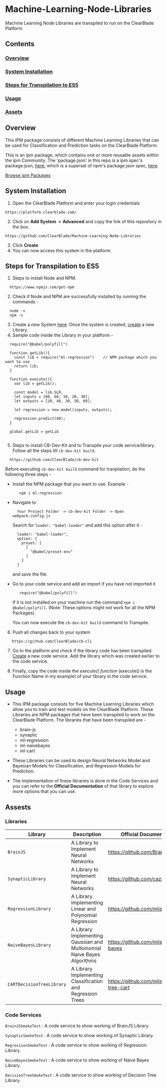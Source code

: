 # Machine-Learning-Node-Libraries
Machine Learning Node Libraries are transpiled to run on the ClearBlade Platform

## Contents

### [Overview](#overview-1)
### [System Installation](#system-installation)
### [Steps for Transpilation to ES5](#steps-for-transpilation-to-es5-1)
### [Usage](#usage-1)
### [Assets](#assets-1)

## Overview

This IPM package consists of different Machine Learning Libraries that can be used for Classification and Prediction tasks on the ClearBlade Platform.

This is an ipm package, which contains one or more reusable assets within the ipm Community. The 'package.json' in this repo is a ipm spec's package.json, [here](https://docs.clearblade.com/v/3/6-ipm/spec), which is a superset of npm's package.json spec, [here](https://docs.npmjs.com/files/package.json).

[Browse ipm Packages](https://ipm.clearblade.com)

## System Installation

1. Open the ClearBlade Platform and enter your login credentials
```
https://platform.clearblade.com/
```
2. Click on **Add System** -> **Advanced** and copy the link of this repository in the box.
```
https://github.com/ClearBlade/Machine-Learning-Node-Libraries
```
3. Click **Create**
4. You can now access this system in the platform.

## Steps for Transpilation to ES5

1. Steps to install Node and NPM.
```
  https://www.npmjs.com/get-npm
```

2. Check if Node and NPM are successfully installed by running the commands - 
```
  node -v
  npm -v
```

3. Create a new System [here](https://platform.clearblade.com). Once the system is created, [create](https://docs.clearblade.com/v/4/code/tutorial/) a new Library. 
4. Sample code inside the Library in your platform - 

```
  require("@babel/polyfill")
  
  function getLib(){
    const lib = require("ml-regression")    // NPM package which you want to use
    return lib;
  }
  
  function execute(){
    var lib = getLib();
    
    const model = lib.SLR;
    let inputs = [80, 60, 10, 20, 30];
    let outputs = [20, 40, 30, 50, 60];
    
    let regression = new model(inputs, outputs);
    
    regression.predict(40);
  }
  
  global.getLib = getLib
  
```

5. Steps to install CB-Dev-Kit and to Transpile your code service/library. Follow all the steps till ``` cb-dev-kit build ```.
```
  https://github.com/ClearBlade/cb-dev-kit
```
Before executing ``` cb-dev-kit build ``` command for tranpilation, do the following three steps -

   - Install the NPM package that you want to use. Example - 
     ```
        npm i ml-regression
     ```
   - Navigate to
      ```
        Your Project Folder -> cb-dev-kit Folder -> Open webpack.config.js  
      ```
      Search for ``` loader: "babel-loader" ``` and add this option after it - 

      ``` 
        loader: "babel-loader",
        option: {
          preset: [
            [
              "@babel/preset-env"
            ]
          ]
        }
      ```
      and save the file.
      
   - Go to your code service and add an import if you have not imported it
     ```
        require("@babel/polyfill")
     ```
     If it is not installed on your machine run the command ``` npm i @babel/polyfill ```.
     (Note: These options might not work for all the NPM Packages).
     
     You can now execute the ``` cb-dev-kit build ``` command to Transpile.

6. Push all changes back to your system 
```
   https://github.com/ClearBlade/cb-cli
```
7. Go to the platform and check if the library code has been transpiled. [Create](https://docs.clearblade.com/v/4/code/tutorial/) a new code service. Add the library which was created earlier to the code service. 

8. Finally, copy the code inside the *execute() function* (execute() is the Function Name in my example) of your library in the code service. 

## Usage

- This IPM package consists for five Machine Learning Libraries which allow you to train and test models on the ClearBlade Platform. These Libraries are NPM packages that have been transpiled to work on the ClearBlade Platform. The libraries that have been transpiled are - 
  - brain-js
  - synaptic
  - ml-regression
  - ml-naivebayes
  - ml-cart

- These Libraries can be used to design Neural Networks Model and Bayesian Models for Classification, and Regression Models for Prediction. 

- The implementation of these libraries is done in the Code Services and you can refer to the **Official Documentation** of that library to explore more options that you can use.  

## Assests

### Libraries 

| Library  | Description  | Official Documentation |   
|---|---|---|
| ``` BrainJS ```  | A Library to Implement Neural Networks | https://github.com/BrainJS/brain.js  |   
| ``` SynapticLibrary ``` | A Library to Implement Neural Networks  | https://github.com/cazala/synaptic  | 
| ``` RegressionLibrary ```  | A Library Implementing Linear and Polynomial Regression  | https://github.com/mljs/regression  | 
| ``` NaiveBayesLibrary ```  | A Library Implementing Gaussian and Multoinomial Naive Bayes Algorithms  | https://github.com/mljs/naive-bayes  |
| ``` CARTDecisionTreeLibrary ```  | A Library Implementing Classification and Regression Trees  | https://github.com/mljs/decision-tree-cart |

### Code Services

``` BrainJSSmokeTest ``` : A code service to show working of BrainJS Library.

``` SynapticSmokeTest ``` : A code service to show working of Synaptic Library.

``` RegressionSmokeTest ``` : A code service to show working of Regression Library.

``` NaiveBayesSmokeTest ``` : A code service to show working of Naive Bayes Library.

``` DecisionTreeSmokeTest ``` : A code service to show working of Decision Tree Library.
